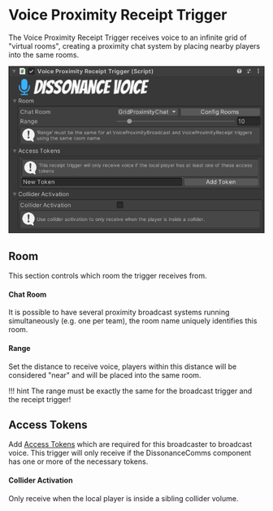 # Voice Proximity Receipt Trigger

The Voice Proximity Receipt Trigger receives voice to an infinite grid of "virtual rooms", creating a proximity chat system by placing nearby players into the same rooms.

![Voice Proximity Receipt Trigger Inspector](../../images/ProximityReceiptTrigger_Inspector.png "Voice Proximity Receipt Trigger Inspector")

## Room

This section controls which room the trigger receives from.

#### Chat Room

It is possible to have several proximity broadcast systems running simultaneously (e.g. one per team), the room name uniquely identifies this room.

#### Range

Set the distance to receive voice, players within this distance will be considered "near" and will be placed into the same room.

!!! hint
    The range must be exactly the same for the broadcast trigger and the receipt trigger!

## Access Tokens

Add [Access Tokens](../../Tutorials/Access-Control-Tokens.md) which are required for this broadcaster to broadcast voice. This trigger will only receive if the DissonanceComms component has one or more of the necessary tokens.

#### Collider Activation

Only receive when the local player is inside a sibling collider volume.